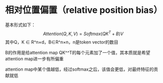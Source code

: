 # 相对位置偏置（relative position bias）

基本形式如下：
$$
Attention(Q,K,V)=Softmax(QK^T+B)V
$$
其中Q，K ∈ R\^n×d，B∈R\^n×n，n是token vector的数目

B的作用是给attention map QK^^T的每个元素加了一个值，其本质就是希望attention map进一步有所偏重

attention map中某个值越低，经过softmax之后，该值会更低，对最终特征的贡献就低